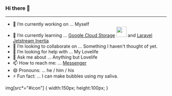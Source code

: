 ### Hi there 👋

 ---
- 🔭 I’m currently working on ... Myself
- 🌱 I’m currently learning ... [Google Cloud Storage](http://cloud.google.com/storage/) <img height="32" width="32" src="https://cdn.jsdelivr.net/npm/simple-icons@v3/icons/googlecloud.svg"/> and [Laravel Jetstream Inertia](http://jetstream.laravel.com/1.x/stacks/inertia.html)
- 👯 I’m looking to collaborate on ... Something I haven't thought of yet.
- 🤔 I’m looking for help with ... My Lovelife
- 💬 Ask me about ... Anything but Lovelife
- 📫 How to reach me: ... [Messenger](http://www.messenger.com/t/aabill.domingo)
- 😄 Pronouns: ... he / him / his
- ⚡ Fun fact: ... I can make bubbles using my saliva.



img[src*="#icon"] {
   width:150px;
   height:100px;
}
